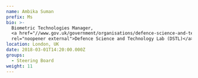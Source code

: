 ```yaml
---
name: Ambika Suman
prefix: Ms
bio: >-
  Biometric Technologies Manager,
  <a href="//www.gov.uk/government/organisations/defence-science-and-technology-laboratory"
  rel="noopener external">Defence Science and Technology Lab (DSTL)</a>
location: London, UK
date: 2018-03-01T14:20:00.000Z
groups:
  - Steering Board
weight: 11
---
```

